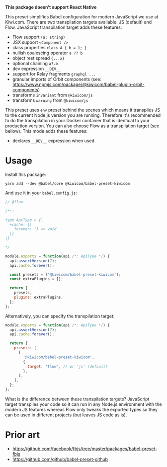 **This package doesn't support React Native**

This preset simplifies Babel configuration for modern JavaScript we use at Kiwi.com. There are two transpilation targets available: JS (default) and Flow. JavaScript transpilation target adds these features:

- Flow support `(a: string)`
- JSX support `<Component />`
- class properties `class A { b = 1; }`
- nullish coalescing operator `a ?? b`
- object rest spread `{...a}`
- optional chaining `a?.b`
- dev expression `__DEV__`
- support for Relay fragments `graphql ...`
- granular imports of Orbit components (see: https://www.npmjs.com/package/@kiwicom/babel-plugin-orbit-components)
- transforms `invariant` from `@kiwicom/js`
- transforms `warning` from `@kiwicom/js`

This preset uses `env` preset behind the scenes which means it transpiles JS to the current Node.js version you are running. Therefore it's recommended to do the transpilation in your Docker container that is identical to your production version. You can also choose Flow as a transpilation target (see bellow). This mode adds these features:

- declares `__DEV__` expression when used

# Usage

Install this package:

```
yarn add --dev @babel/core @kiwicom/babel-preset-kiwicom
```

And use it in your `babel.config.js`:

```js
// @flow

/*::

type ApiType = {|
  +cache: {|
    forever: () => void
  |}
|}

*/

module.exports = function(api /*: ApiType */) {
  api.assertVersion(7);
  api.cache.forever();

  const presets = ['@kiwicom/babel-preset-kiwicom'];
  const extraPlugins = [];

  return {
    presets,
    plugins: extraPlugins,
  };
};
```

Alternatively, you can specify the transpilation target:

```js
module.exports = function(api /*: ApiType */) {
  api.assertVersion(7);
  api.cache.forever();

  return {
    presets: [
      [
        '@kiwicom/babel-preset-kiwicom',
        {
          target: 'flow', // or 'js' (default)
        },
      ],
    ],
  };
};
```

What is the difference between these transpilation targets? JavaScript target transpiles your code so it can run in any Node.js environment with the modern JS features whereas Flow only tweaks the exported types so they can be used in different projects (but leaves JS code as is).

# Prior art

- https://github.com/facebook/fbjs/tree/master/packages/babel-preset-fbjs
- https://github.com/github/babel-preset-github
